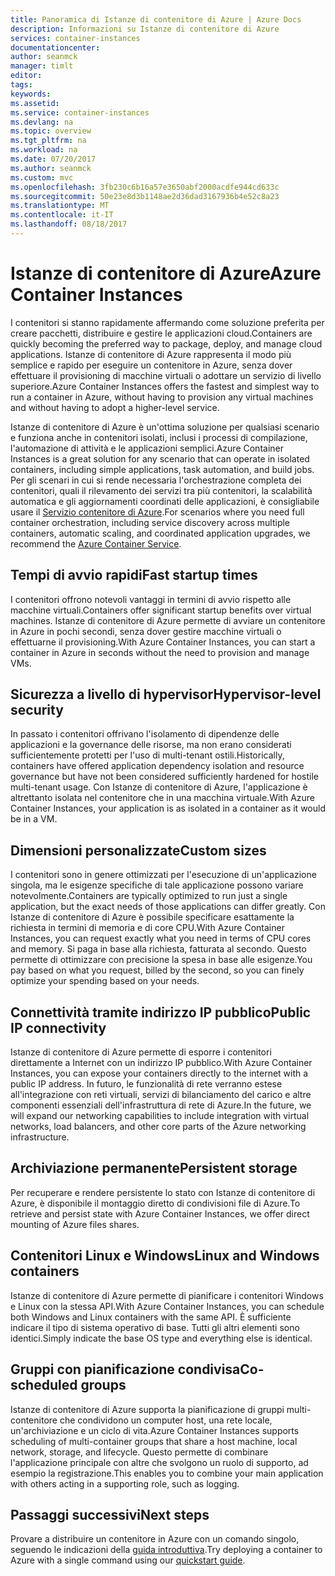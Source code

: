 ```yaml
---
title: Panoramica di Istanze di contenitore di Azure | Azure Docs
description: Informazioni su Istanze di contenitore di Azure
services: container-instances
documentationcenter: 
author: seanmck
manager: timlt
editor: 
tags: 
keywords: 
ms.assetid: 
ms.service: container-instances
ms.devlang: na
ms.topic: overview
ms.tgt_pltfrm: na
ms.workload: na
ms.date: 07/20/2017
ms.author: seanmck
ms.custom: mvc
ms.openlocfilehash: 3fb230c6b16a57e3650abf2000acdfe944cd633c
ms.sourcegitcommit: 50e23e8d3b1148ae2d36dad3167936b4e52c8a23
ms.translationtype: MT
ms.contentlocale: it-IT
ms.lasthandoff: 08/18/2017
---
```

# <a name="azure-container-instances"></a><span data-ttu-id="6485e-103">Istanze di contenitore di Azure</span><span class="sxs-lookup"><span data-stu-id="6485e-103">Azure Container Instances</span></span>

<span data-ttu-id="6485e-104">I contenitori si stanno rapidamente affermando come soluzione preferita per creare pacchetti, distribuire e gestire le applicazioni cloud.</span><span class="sxs-lookup"><span data-stu-id="6485e-104">Containers are quickly becoming the preferred way to package, deploy, and manage cloud applications.</span></span> <span data-ttu-id="6485e-105">Istanze di contenitore di Azure rappresenta il modo più semplice e rapido per eseguire un contenitore in Azure, senza dover effettuare il provisioning di macchine virtuali o adottare un servizio di livello superiore.</span><span class="sxs-lookup"><span data-stu-id="6485e-105">Azure Container Instances offers the fastest and simplest way to run a container in Azure, without having to provision any virtual machines and without having to adopt a higher-level service.</span></span> 

<span data-ttu-id="6485e-106">Istanze di contenitore di Azure è un'ottima soluzione per qualsiasi scenario e funziona anche in contenitori isolati, inclusi i processi di compilazione, l'automazione di attività e le applicazioni semplici.</span><span class="sxs-lookup"><span data-stu-id="6485e-106">Azure Container Instances is a great solution for any scenario that can operate in isolated containers, including simple applications, task automation, and build jobs.</span></span> <span data-ttu-id="6485e-107">Per gli scenari in cui si rende necessaria l'orchestrazione completa dei contenitori, quali il rilevamento dei servizi tra più contenitori, la scalabilità automatica e gli aggiornamenti coordinati delle applicazioni, è consigliabile usare il [Servizio contenitore di Azure](https://docs.microsoft.com/azure/container-service/).</span><span class="sxs-lookup"><span data-stu-id="6485e-107">For scenarios where you need full container orchestration, including service discovery across multiple containers, automatic scaling, and coordinated application upgrades, we recommend the [Azure Container Service](https://docs.microsoft.com/azure/container-service/).</span></span>

## <a name="fast-startup-times"></a><span data-ttu-id="6485e-108">Tempi di avvio rapidi</span><span class="sxs-lookup"><span data-stu-id="6485e-108">Fast startup times</span></span>

<span data-ttu-id="6485e-109">I contenitori offrono notevoli vantaggi in termini di avvio rispetto alle macchine virtuali.</span><span class="sxs-lookup"><span data-stu-id="6485e-109">Containers offer significant startup benefits over virtual machines.</span></span> <span data-ttu-id="6485e-110">Istanze di contenitore di Azure permette di avviare un contenitore in Azure in pochi secondi, senza dover gestire macchine virtuali o effettuarne il provisioning.</span><span class="sxs-lookup"><span data-stu-id="6485e-110">With Azure Container Instances, you can start a container in Azure in seconds without the need to provision and manage VMs.</span></span>

## <a name="hypervisor-level-security"></a><span data-ttu-id="6485e-111">Sicurezza a livello di hypervisor</span><span class="sxs-lookup"><span data-stu-id="6485e-111">Hypervisor-level security</span></span>

<span data-ttu-id="6485e-112">In passato i contenitori offrivano l'isolamento di dipendenze delle applicazioni e la governance delle risorse, ma non erano considerati sufficientemente protetti per l'uso di multi-tenant ostili.</span><span class="sxs-lookup"><span data-stu-id="6485e-112">Historically, containers have offered application dependency isolation and resource governance but have not been considered sufficiently hardened for hostile multi-tenant usage.</span></span> <span data-ttu-id="6485e-113">Con Istanze di contenitore di Azure, l'applicazione è altrettanto isolata nel contenitore che in una macchina virtuale.</span><span class="sxs-lookup"><span data-stu-id="6485e-113">With Azure Container Instances, your application is as isolated in a container as it would be in a VM.</span></span>

## <a name="custom-sizes"></a><span data-ttu-id="6485e-114">Dimensioni personalizzate</span><span class="sxs-lookup"><span data-stu-id="6485e-114">Custom sizes</span></span>

<span data-ttu-id="6485e-115">I contenitori sono in genere ottimizzati per l'esecuzione di un'applicazione singola, ma le esigenze specifiche di tale applicazione possono variare notevolmente.</span><span class="sxs-lookup"><span data-stu-id="6485e-115">Containers are typically optimized to run just a single application, but the exact needs of those applications can differ greatly.</span></span> <span data-ttu-id="6485e-116">Con Istanze di contenitore di Azure è possibile specificare esattamente la richiesta in termini di memoria e di core CPU.</span><span class="sxs-lookup"><span data-stu-id="6485e-116">With Azure Container Instances, you can request exactly what you need in terms of CPU cores and memory.</span></span> <span data-ttu-id="6485e-117">Si paga in base alla richiesta, fatturata al secondo. Questo permette di ottimizzare con precisione la spesa in base alle esigenze.</span><span class="sxs-lookup"><span data-stu-id="6485e-117">You pay based on what you request, billed by the second, so you can finely optimize your spending based on your needs.</span></span>

## <a name="public-ip-connectivity"></a><span data-ttu-id="6485e-118">Connettività tramite indirizzo IP pubblico</span><span class="sxs-lookup"><span data-stu-id="6485e-118">Public IP connectivity</span></span>

<span data-ttu-id="6485e-119">Istanze di contenitore di Azure permette di esporre i contenitori direttamente a Internet con un indirizzo IP pubblico.</span><span class="sxs-lookup"><span data-stu-id="6485e-119">With Azure Container Instances, you can expose your containers directly to the internet with a public IP address.</span></span> <span data-ttu-id="6485e-120">In futuro, le funzionalità di rete verranno estese all'integrazione con reti virtuali, servizi di bilanciamento del carico e altre componenti essenziali dell'infrastruttura di rete di Azure.</span><span class="sxs-lookup"><span data-stu-id="6485e-120">In the future, we will expand our networking capabilities to include integration with virtual networks, load balancers, and other core parts of the Azure networking infrastructure.</span></span>

## <a name="persistent-storage"></a><span data-ttu-id="6485e-121">Archiviazione permanente</span><span class="sxs-lookup"><span data-stu-id="6485e-121">Persistent storage</span></span>

<span data-ttu-id="6485e-122">Per recuperare e rendere persistente lo stato con Istanze di contenitore di Azure, è disponibile il montaggio diretto di condivisioni file di Azure.</span><span class="sxs-lookup"><span data-stu-id="6485e-122">To retrieve and persist state with Azure Container Instances, we offer direct mounting of Azure files shares.</span></span>

## <a name="linux-and-windows-containers"></a><span data-ttu-id="6485e-123">Contenitori Linux e Windows</span><span class="sxs-lookup"><span data-stu-id="6485e-123">Linux and Windows containers</span></span>

<span data-ttu-id="6485e-124">Istanze di contenitore di Azure permette di pianificare i contenitori Windows e Linux con la stessa API.</span><span class="sxs-lookup"><span data-stu-id="6485e-124">With Azure Container Instances, you can schedule both Windows and Linux containers with the same API.</span></span> <span data-ttu-id="6485e-125">È sufficiente indicare il tipo di sistema operativo di base. Tutti gli altri elementi sono identici.</span><span class="sxs-lookup"><span data-stu-id="6485e-125">Simply indicate the base OS type and everything else is identical.</span></span>

## <a name="co-scheduled-groups"></a><span data-ttu-id="6485e-126">Gruppi con pianificazione condivisa</span><span class="sxs-lookup"><span data-stu-id="6485e-126">Co-scheduled groups</span></span>

<span data-ttu-id="6485e-127">Istanze di contenitore di Azure supporta la pianificazione di gruppi multi-contenitore che condividono un computer host, una rete locale, un'archiviazione e un ciclo di vita.</span><span class="sxs-lookup"><span data-stu-id="6485e-127">Azure Container Instances supports scheduling of multi-container groups that share a host machine, local network, storage, and lifecycle.</span></span> <span data-ttu-id="6485e-128">Questo permette di combinare l'applicazione principale con altre che svolgono un ruolo di supporto, ad esempio la registrazione.</span><span class="sxs-lookup"><span data-stu-id="6485e-128">This enables you to combine your main application with others acting in a supporting role, such as logging.</span></span>

## <a name="next-steps"></a><span data-ttu-id="6485e-129">Passaggi successivi</span><span class="sxs-lookup"><span data-stu-id="6485e-129">Next steps</span></span>

<span data-ttu-id="6485e-130">Provare a distribuire un contenitore in Azure con un comando singolo, seguendo le indicazioni della [guida introduttiva](container-instances-quickstart.md).</span><span class="sxs-lookup"><span data-stu-id="6485e-130">Try deploying a container to Azure with a single command using our [quickstart guide](container-instances-quickstart.md).</span></span>